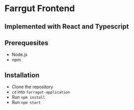 # Farrgut Frontend

## Implemented with React and Typescript

## Prerequesites

- Node.js
- npm

## Installation

- Clone the repository
- `cd` into `farragut-application`
- Run `npm install`
- Run `npm start`